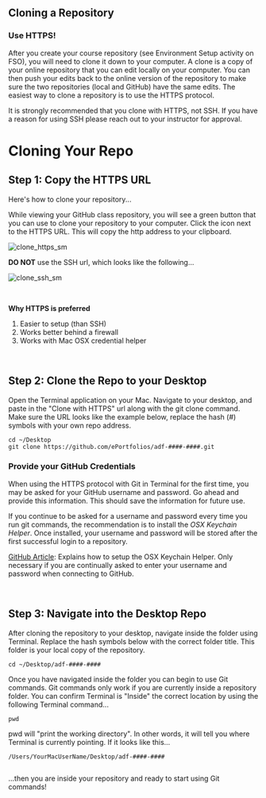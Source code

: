 ## Cloning a Repository  


### Use HTTPS!

After you create your course repository (see Environment Setup activity on FSO), you will need to clone it down to your computer. A clone is a copy of your online repository that you can edit locally on your computer. You can then push your edits back to the online version of the repository to make sure the two repositories (local and GitHub) have the same edits. The easiest way to clone a repository is to use the HTTPS protocol. 

It is strongly recommended that you clone with HTTPS, not SSH. If you have a reason for using SSH please reach out to your instructor for approval. 

# Cloning Your Repo

## **Step 1: Copy the HTTPS URL**  
Here's how to clone your repository... 

While viewing your GitHub class repository, you will see a green button that you can use to clone your repository to your computer. Click the icon next to the HTTPS URL. This will copy the http address to your clipboard. 

![clone_https_sm](https://user-images.githubusercontent.com/613813/86562289-775adb80-bf30-11ea-90df-e320674e3f95.jpg)

**DO NOT** use the SSH url, which looks like the following...

![clone_ssh_sm](https://user-images.githubusercontent.com/613813/86562301-7c1f8f80-bf30-11ea-9bae-e768627ae5a3.jpg)


 

<br>

**Why HTTPS is preferred**

1. Easier to setup (than SSH)
2. Works better behind a firewall
3. Works with Mac OSX credential helper

<br>

## **Step 2: Clone the Repo to your Desktop**
Open the Terminal application on your Mac. Navigate to your desktop, and paste in the "Clone with HTTPS" url along with the git clone command. Make sure the URL looks like the example below, replace the hash (#) symbols with your own repo address.

``` 
cd ~/Desktop 
git clone https://github.com/ePortfolios/adf-####-####.git

```

### **Provide your GitHub Credentials**  
When using the HTTPS protocol with Git in Terminal for the first time, you may be asked for your GitHub username and password. Go ahead and provide this information. This should save the information for future use.

If you continue to be asked for a username and password every time you run git commands, the recommendation is to install the *OSX Keychain Helper*. Once installed, your username and password will be stored after the first successful login to a repository. 

[GitHub Article](https://help.github.com/articles/caching-your-github-password-in-git/): Explains how to setup the OSX Keychain Helper. Only necessary if you are continually asked to enter your username and password when connecting to GitHub.

<br>

## **Step 3: Navigate into the Desktop Repo**
After cloning the repository to your desktop, navigate inside the folder using Terminal. Replace the hash symbols below with the correct folder title. This folder is your local copy of the repository.

```
cd ~/Desktop/adf-####-#### 
```
Once you have navigated inside the folder you can begin to use Git commands. Git commands only work if you are currently inside a repository folder. You can confirm Terminal is "Inside" the correct location by using the following Terminal command...

```
pwd

```

pwd will "print the working directory". In other words, it will tell you where Terminal is currently pointing. If it looks like this... 

```
/Users/YourMacUserName/Desktop/adf-####-####
 
```
...then you are inside your repository and ready to start using Git commands!








